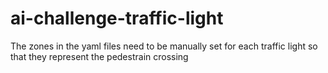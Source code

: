 # ai-challenge-traffic-light

The zones in the yaml files need to be manually set for each traffic light so that they represent the pedestrain crossing
